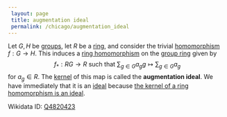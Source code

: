 ```yaml
---
 layout: page
 title: augmentation ideal
 permalink: /chicago/augmentation_ideal
---
```

Let $G,H$ be [groups](https://mathgloss.github.io/MathGloss/group), let $R$ be a [ring](https://mathgloss.github.io/MathGloss/ring), and consider the trivial [homomorphism](https://mathgloss.github.io/MathGloss/group_homomorphism) $f:G\to H$. This induces a [ring homomorphism](https://mathgloss.github.io/MathGloss/ring_homomorphism) on the [group ring](https://mathgloss.github.io/MathGloss/group_ring) given by $$f_*:RG\to R\text{ such that } \sum_{g\in G} a_gg \mapsto \sum_{g\in G}a_g$$ for $a_g \in R.$ The [kernel](https://mathgloss.github.io/MathGloss/kernel_of_ring_homomorphism) of this map is called the **augmentation ideal**. We have immediately that it is an [ideal](https://mathgloss.github.io/MathGloss/ideal) because [the kernel of a ring homomorphism is an ideal](https://mathgloss.github.io/MathGloss/kernel_of_a_ring_homomorphism_is_an_ideal). 

Wikidata ID: [Q4820423](https://www.wikidata.org/wiki/Q4820423)